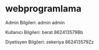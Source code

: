 # webprogramlama

Admin Bilgileri:
admin
admin

Kullanıcı Bilgileri:
berat
862413579Bb

Diyetisyen Bilgileri:
zekeriya
862413579Zz
